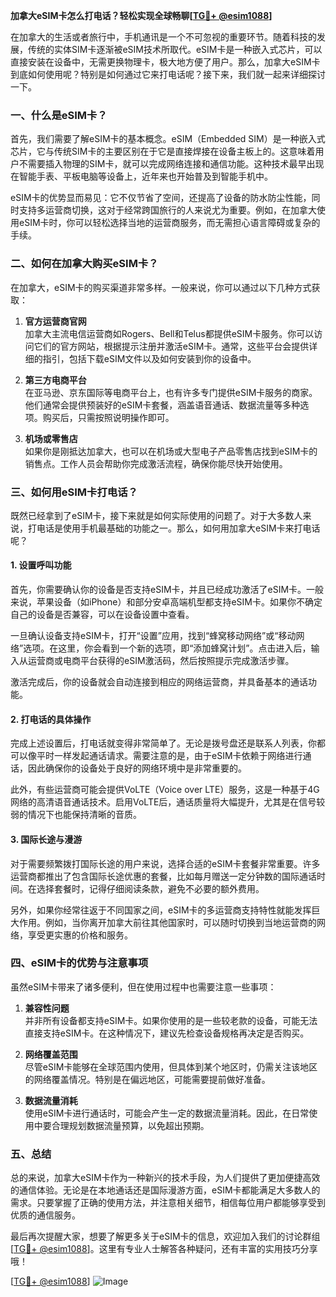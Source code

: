 **加拿大eSIM卡怎么打电话？轻松实现全球畅聊[[TG💪+ @esim1088](https://t.me/s/esim1088)]**

在加拿大的生活或者旅行中，手机通讯是一个不可忽视的重要环节。随着科技的发展，传统的实体SIM卡逐渐被eSIM技术所取代。eSIM卡是一种嵌入式芯片，可以直接安装在设备中，无需更换物理卡，极大地方便了用户。那么，加拿大eSIM卡到底如何使用呢？特别是如何通过它来打电话呢？接下来，我们就一起来详细探讨一下。

### 一、什么是eSIM卡？

首先，我们需要了解eSIM卡的基本概念。eSIM（Embedded SIM）是一种嵌入式芯片，它与传统SIM卡的主要区别在于它是直接焊接在设备主板上的。这意味着用户不需要插入物理的SIM卡，就可以完成网络连接和通信功能。这种技术最早出现在智能手表、平板电脑等设备上，近年来也开始普及到智能手机中。

eSIM卡的优势显而易见：它不仅节省了空间，还提高了设备的防水防尘性能，同时支持多运营商切换，这对于经常跨国旅行的人来说尤为重要。例如，在加拿大使用eSIM卡时，你可以轻松选择当地的运营商服务，而无需担心语言障碍或复杂的手续。

### 二、如何在加拿大购买eSIM卡？

在加拿大，eSIM卡的购买渠道非常多样。一般来说，你可以通过以下几种方式获取：

1. **官方运营商官网**  
   加拿大主流电信运营商如Rogers、Bell和Telus都提供eSIM卡服务。你可以访问它们的官方网站，根据提示注册并激活eSIM卡。通常，这些平台会提供详细的指引，包括下载eSIM文件以及如何安装到你的设备中。

2. **第三方电商平台**  
   在亚马逊、京东国际等电商平台上，也有许多专门提供eSIM卡服务的商家。他们通常会提供预装好的eSIM卡套餐，涵盖语音通话、数据流量等多种选项。购买后，只需按照说明操作即可。

3. **机场或零售店**  
   如果你是刚抵达加拿大，也可以在机场或大型电子产品零售店找到eSIM卡的销售点。工作人员会帮助你完成激活流程，确保你能尽快开始使用。

### 三、如何用eSIM卡打电话？

既然已经拿到了eSIM卡，接下来就是如何实际使用的问题了。对于大多数人来说，打电话是使用手机最基础的功能之一。那么，如何用加拿大eSIM卡来打电话呢？

#### 1. 设置呼叫功能

首先，你需要确认你的设备是否支持eSIM卡，并且已经成功激活了eSIM卡。一般来说，苹果设备（如iPhone）和部分安卓高端机型都支持eSIM卡。如果你不确定自己的设备是否兼容，可以在设备设置中查看。

一旦确认设备支持eSIM卡，打开“设置”应用，找到“蜂窝移动网络”或“移动网络”选项。在这里，你会看到一个新的选项，即“添加蜂窝计划”。点击进入后，输入从运营商或电商平台获得的eSIM激活码，然后按照提示完成激活步骤。

激活完成后，你的设备就会自动连接到相应的网络运营商，并具备基本的通话功能。

#### 2. 打电话的具体操作

完成上述设置后，打电话就变得非常简单了。无论是拨号盘还是联系人列表，你都可以像平时一样发起通话请求。需要注意的是，由于eSIM卡依赖于网络进行通话，因此确保你的设备处于良好的网络环境中是非常重要的。

此外，有些运营商可能会提供VoLTE（Voice over LTE）服务，这是一种基于4G网络的高清语音通话技术。启用VoLTE后，通话质量将大幅提升，尤其是在信号较弱的情况下也能保持清晰的音质。

#### 3. 国际长途与漫游

对于需要频繁拨打国际长途的用户来说，选择合适的eSIM卡套餐非常重要。许多运营商都推出了包含国际长途优惠的套餐，比如每月赠送一定分钟数的国际通话时间。在选择套餐时，记得仔细阅读条款，避免不必要的额外费用。

另外，如果你经常往返于不同国家之间，eSIM卡的多运营商支持特性就能发挥巨大作用。例如，当你离开加拿大前往其他国家时，可以随时切换到当地运营商的网络，享受更实惠的价格和服务。

### 四、eSIM卡的优势与注意事项

虽然eSIM卡带来了诸多便利，但在使用过程中也需要注意一些事项：

1. **兼容性问题**  
   并非所有设备都支持eSIM卡。如果你使用的是一些较老款的设备，可能无法直接支持eSIM卡。在这种情况下，建议先检查设备规格再决定是否购买。

2. **网络覆盖范围**  
   尽管eSIM卡能够在全球范围内使用，但具体到某个地区时，仍需关注该地区的网络覆盖情况。特别是在偏远地区，可能需要提前做好准备。

3. **数据流量消耗**  
   使用eSIM卡进行通话时，可能会产生一定的数据流量消耗。因此，在日常使用中要合理规划数据流量预算，以免超出预期。

### 五、总结

总的来说，加拿大eSIM卡作为一种新兴的技术手段，为人们提供了更加便捷高效的通信体验。无论是在本地通话还是国际漫游方面，eSIM卡都能满足大多数人的需求。只要掌握了正确的使用方法，并注意相关细节，相信每位用户都能够享受到优质的通信服务。

最后再次提醒大家，想要了解更多关于eSIM卡的信息，欢迎加入我们的讨论群组[[TG💪+ @esim1088](https://t.me/s/esim1088)]。这里有专业人士解答各种疑问，还有丰富的实用技巧分享哦！

[[TG💪+ @esim1088](https://t.me/s/esim1088)] ![Image](https://i.postimg.cc/4NQfJmqS/Snipaste-2025-05-13-00-14-12.png)